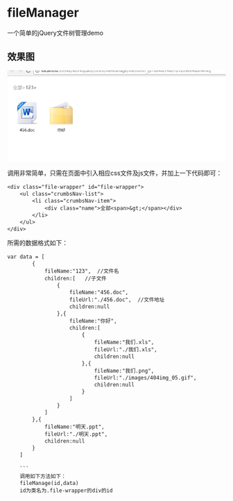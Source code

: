 # fileManager
一个简单的jQuery文件树管理demo
## 效果图
![image](https://github.com/TheresaTang/fileManager/blob/master/example.png
)

调用非常简单，只需在页面中引入相应css文件及js文件，并加上一下代码即可：
```
<div class="file-wrapper" id="file-wrapper">
    <ul class="crumbsNav-list">
        <li class="crumbsNav-item">
            <div class="name">全部<span>&gt;</span></div>
        </li>
    </ul>
</div>
```
所需的数据格式如下：
```
var data = [
        {
            fileName:"123",  //文件名
            children:[   //子文件
                {
                    fileName:"456.doc",
                    fileUrl:"./456.doc",  //文件地址
                    children:null
                },{
                    fileName:"你好",
                    children:[
                        {
                            fileName:"我们.xls",
                            fileUrl:"./我们.xls",
                            children:null
                        },{
                            fileName:"我们.png",
                            fileUrl:"./images/404img_05.gif",
                            children:null
                        }
                    ]
                }
            ]
        },{
            fileName:"明天.ppt",
            fileUrl:"./明天.ppt",
            children:null
        }
    ]
    
    ```
    调用如下方法如下：
    fileManage(id,data)
    id为类名为.file-wrapper的div的id
